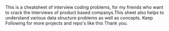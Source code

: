 This is a cheatsheet of interview coding problems, for my friends who want to crack the interviews of product based companys.This sheet also helps to understand various data structure
problems as well as concepts.
Keep Following for more projects and repo's like this
Thank you.
